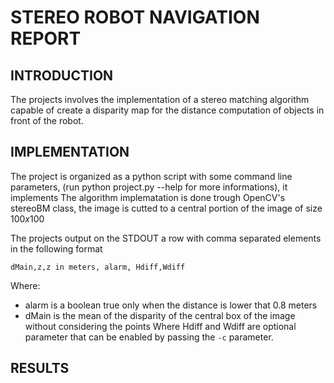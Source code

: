 # STEREO ROBOT NAVIGATION REPORT

## INTRODUCTION

The projects involves the implementation of a stereo matching algorithm capable of create a disparity map for the distance computation of objects in front of the robot.

## IMPLEMENTATION

The project is organized as a python script with some command line parameters, (run python project.py --help for more informations), it implements
The algorithm implematation is done trough OpenCV's stereoBM class, the image is cutted to a central portion of the image of size $100x100$  

The projects output on the STDOUT a row with comma separated elements in the following format

```
dMain,z,z in meters, alarm, Hdiff,Wdiff 
```
Where:
- alarm is a boolean true only when the distance is lower that 0.8 meters
- dMain is the mean of the disparity of the central box of the image without considering the points 
Where Hdiff and Wdiff are optional parameter that can be enabled by passing the `-c` parameter.
## RESULTS


